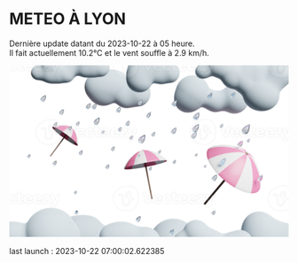 # METEO À LYON

Dernière update datant du 2023-10-22 à 05 heure.  
Il fait actuellement 10.2°C et le vent souffle à 2.9 km/h.      

![](./.github/rain.png)

last launch : 2023-10-22 07:00:02.622385
